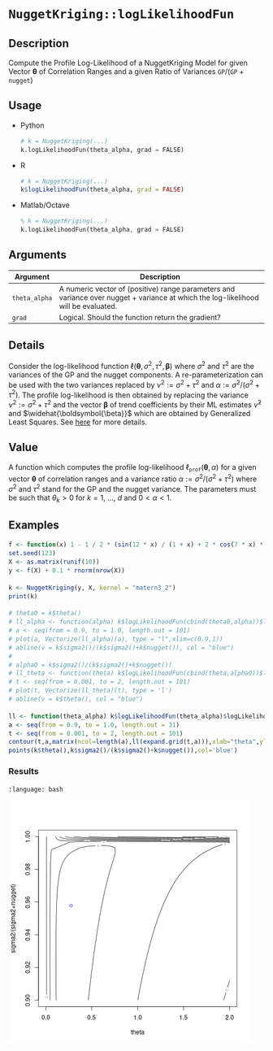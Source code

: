# `NuggetKriging::logLikelihoodFun`


## Description

Compute the Profile Log-Likelihood of a NuggetKriging Model for given
Vector $\boldsymbol{\theta}$ of Correlation Ranges and a given Ratio
of Variances $\texttt{GP} / (\texttt{GP} + \texttt{nugget})$



## Usage

* Python
    ```python
    # k = NuggetKriging(...)
    k.logLikelihoodFun(theta_alpha, grad = FALSE)
    ```
* R
    ```r
    # k = NuggetKriging(...)
    k$logLikelihoodFun(theta_alpha, grad = FALSE)
    ```
* Matlab/Octave
    ```octave
    % k = NuggetKriging(...)
    k.logLikelihoodFun(theta_alpha, grad = FALSE)
    ```


## Arguments

Argument      |Description
------------- |----------------
`theta_alpha`     |     A numeric vector of (positive) range parameters and variance over nugget + variance at which the log-likelihood will be evaluated.
`grad`     |     Logical. Should the function return the gradient?

## Details

Consider the log-likelihood function $\ell(\boldsymbol{\theta}, \, \sigma^2, \,
\tau^2, \,\boldsymbol{\beta})$ where $\sigma^2$ and $\tau^2$ are the
variances of the GP and the nugget components. A re-parameterization
can be used with the two variances replaced by $\nu^2 := \sigma^2 +
\tau^2$ and $\alpha := \sigma^2 / (\sigma^2 + \tau^2)$. The profile
log-likelihood is then obtained by replacing the variance $\nu^2 :=
\sigma^2 + \tau^2$ and the vector $\boldsymbol{\beta}$ of trend
coefficients by their ML estimates $\widehat{\nu}^2$ and
$\widehat{\boldsymbol{\beta}}$ which are obtained by Generalized Least
Squares. See [here](SecMLProf) for more details.

## Value

A function which computes the profile log-likelihood
$\ell_{\texttt{prof}}(\boldsymbol{\theta},\,\alpha)$ for a given
vector $\boldsymbol{\theta}$ of correlation ranges and a variance
ratio $\alpha := \sigma^2 / (\sigma^2 + \tau^2)$ where $\sigma^2$ and
$\tau^2$ stand for the GP and the nugget variance. The parameters must
be such that $\theta_k >0$ for $k=1$, $\dots$, $d$ and $0 < \alpha
< 1$.


## Examples

```r
f <- function(x) 1 - 1 / 2 * (sin(12 * x) / (1 + x) + 2 * cos(7 * x) * x^5 + 0.7)
set.seed(123)
X <- as.matrix(runif(10))
y <- f(X) + 0.1 * rnorm(nrow(X))

k <- NuggetKriging(y, X, kernel = "matern3_2")
print(k)

# theta0 = k$theta()
# ll_alpha <- function(alpha) k$logLikelihoodFun(cbind(theta0,alpha))$logLikelihood
# a <- seq(from = 0.9, to = 1.0, length.out = 101)
# plot(a, Vectorize(ll_alpha)(a), type = "l",xlim=c(0.9,1))
# abline(v = k$sigma2()/(k$sigma2()+k$nugget()), col = "blue")
# 
# alpha0 = k$sigma2()/(k$sigma2()+k$nugget())
# ll_theta <- function(theta) k$logLikelihoodFun(cbind(theta,alpha0))$logLikelihood
# t <- seq(from = 0.001, to = 2, length.out = 101)
# plot(t, Vectorize(ll_theta)(t), type = 'l')
# abline(v = k$theta(), col = "blue")

ll <- function(theta_alpha) k$logLikelihoodFun(theta_alpha)$logLikelihood
a <- seq(from = 0.9, to = 1.0, length.out = 31)
t <- seq(from = 0.001, to = 2, length.out = 101)
contour(t,a,matrix(ncol=length(a),ll(expand.grid(t,a))),xlab="theta",ylab="sigma2/(sigma2+nugget)")
points(k$theta(),k$sigma2()/(k$sigma2()+k$nugget()),col='blue')
```

### Results
```{literalinclude} ../functions/examples/logLikelihoodFun.NuggetKriging.md.Rout
:language: bash
```
![](../functions/examples/logLikelihoodFun.NuggetKriging.md.png)
